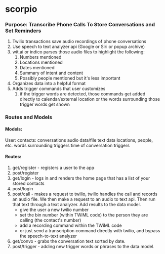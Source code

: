 # scorpio
### Purpose: Transcribe Phone Calls To Store Conversations and Set Reminders

1. Twilio transactions save audio recordings of phone conversations
2. Use speech to text analyzer api (Google or Siri or popup archive)
3. wit.ai or indico parses those audio files to highlight the following:
    1. Numbers mentioned 
    2. Locations mentioned
    3. Dates mentioned
    4. Summary of intent and content
    5. Possibly people mentioned but it's less important
4. Organizes data into a helpful format
5. Adds trigger commands that user customizes
    1. if the trigger words are detected, those commands get added directly to calendar/external location or the words surrounding those trigger words get shown

### Routes and Models
#### Models:
User:
    contacts:
        conversations
            audio data/file
            text data
            locations, people, etc.
            words surrounding triggers
            time of conversation
    triggers
    
#### Routes:
1. get/register - registers a user to the app
2. post/register
3. get/login - logs in and renders the home page that has a list of your stored contacts
4. post/login
5. post/call - makes a request to twilio, twilio handles the call and records an audio file. We then make a request to an audio to text api. Then run that text through a text analyzer. Add results to the data model.
    - give the user a new twilio number
    - set the bin number (within TWiML code) to the person they are calling (the contact's number)
    - add a recording command within the TWiML code
    - or just send a transcription command directly with twilio, and bypass the speech-to-text analyzer
6. get/convo - grabs the conversation text sorted by date.
7. post/trigger - adding new trigger words or phrases to the data model.
